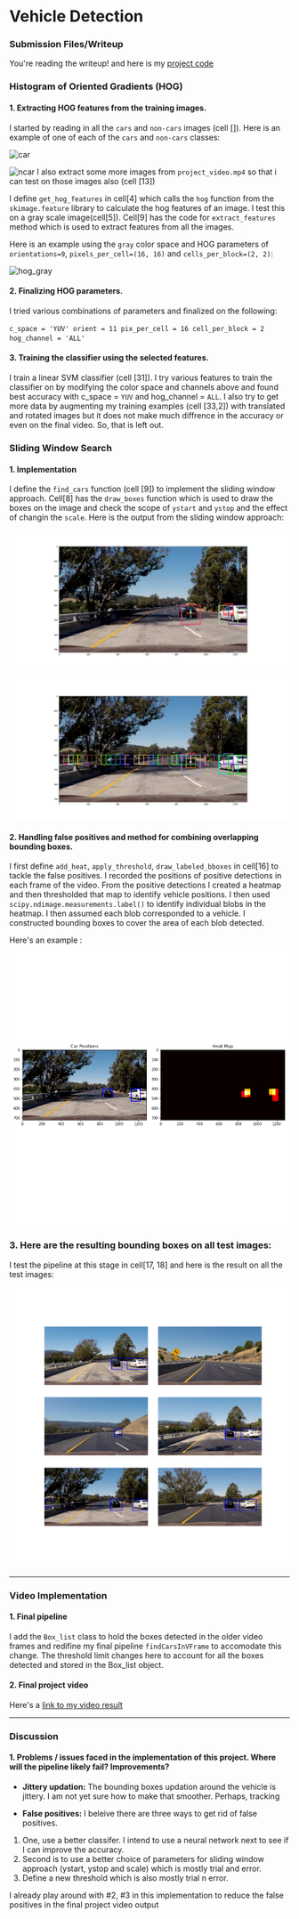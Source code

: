 
# **Vehicle Detection**

[//]: # (Image References)

[car]: ./output_images/car_class.jpg "car"
[ncar]: ./output_images/ncar_class.jpg "ncar"
[hog_gray]: ./output_images/hog_gray.jpg "hog_gray"
[find_cars]: ./output_images/find_cars.png "find_cars"
[find_cars_b]: ./output_images/find_cars_b.png "find_cars_b"
[heat_img]: ./output_images/heat_img.png "heat_img"
[detection]: ./output_images/detection.png "detection"



### Submission Files/Writeup

You're reading the writeup! and here is my [project code](https://github.com/purnendu23/Vehicle-Detection/blob/master/vehicle_detection.ipynb)

### Histogram of Oriented Gradients (HOG)

#### 1. Extracting HOG features from the training images.

I started by reading in all the `cars` and `non-cars` images (cell []).  Here is an example of one of each of the `cars` and `non-cars` classes:

![car]

![ncar]
I also extract some more images from `project_video.mp4` so that i can test on those images also (cell [13])

I define `get_hog_features` in cell[4] which calls the `hog` function from the `skimage.feature` library to calculate the hog features of an image. I test this on a gray scale image(cell[5]). Cell[9] has the code for `extract_features` method which is used to extract features from all the images.

Here is an example using the `gray` color space and HOG parameters of `orientations=9`, `pixels_per_cell=(16, 16)` and `cells_per_block=(2, 2)`:

![hog_gray]

#### 2. Finalizing HOG parameters.

I tried various combinations of parameters and finalized on the following:

`
c_space = 'YUV'
orient = 11
pix_per_cell = 16
cell_per_block = 2
hog_channel = 'ALL'
`

#### 3. Training the classifier using the selected features.

I train a linear SVM classifier (cell [31]). I try various features to train the classifier on by modifying the color space and channels above and found best accuracy with c_space = `YUV` and hog_channel = `ALL`. I also try to get more data by augmenting my training examples (cell [33,2]) with translated and rotated images but it does not make much diffrence in the accuracy or even on the final video. So, that is left out.


### Sliding Window Search

#### 1. Implementation

I define the `find_cars` function (cell [9]) to implement the sliding window approach.
Cell[8] has the `draw_boxes` function which is used to draw the boxes on the image and check the scope of `ystart` and `ystop` and the effect of changin the `scale`. Here is the output from the sliding window approach:

![find_cars]

![find_cars_b]

#### 2. Handling false positives and method for combining overlapping bounding boxes.

I first define `add_heat`, `apply_threshold`, `draw_labeled_bboxes` in cell[16] to tackle the false positives. I recorded the positions of positive detections in each frame of the video.  From the positive detections I created a heatmap and then thresholded that map to identify vehicle positions.  I then used `scipy.ndimage.measurements.label()` to identify individual blobs in the heatmap.  I then assumed each blob corresponded to a vehicle.  I constructed bounding boxes to cover the area of each blob detected.  

Here's an example :
![heat_img]

### 3. Here are the resulting bounding boxes on all test images:

I test the pipeline at this stage in cell[17, 18] and here is the result on all the test images: 

![detection]

---

### Video Implementation

#### 1. Final pipeline

I add the `Box_list` class to hold the boxes detected in the older video frames and redifine my final pipeline `findCarsInVFrame` to accomodate this change. The threshold limit changes here to account for all the boxes detected and stored in the Box_list object.

#### 2. Final project video

Here's a [link to my video result](./project_video_out.mp4)

---

### Discussion

#### 1. Problems / issues faced in the implementation of this project.  Where will the pipeline likely fail?  Improvements?

* **Jittery updation:** The bounding boxes updation around the vehicle is jittery. I am not yet sure how to make that smoother. Perhaps, tracking 

* **False positives:** I beleive there are three ways to get rid of false positives.
1. One, use a better classifer. I intend to use a neural network next to see if I can improve the accuracy. 
2. Second is to use a better choice of parameters for sliding window approach (ystart, ystop and scale) which is mostly trial and error.
3. Define a new threshold which is also mostly trial n error.

I already play around with #2, #3 in this implementation to reduce the false positives in the final project video output

